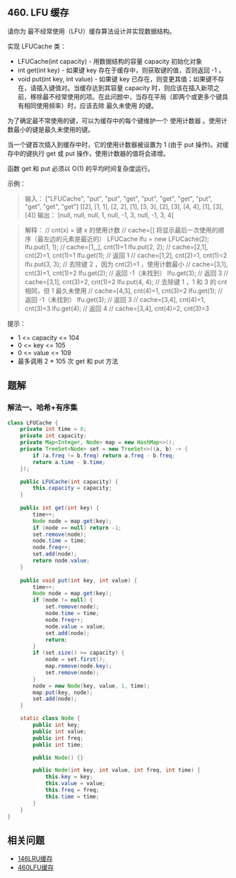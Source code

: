 ## 460. LFU 缓存

请你为 最不经常使用（LFU）缓存算法设计并实现数据结构。

实现 LFUCache 类：

- LFUCache(int capacity) - 用数据结构的容量 capacity 初始化对象
- int get(int key) - 如果键 key 存在于缓存中，则获取键的值，否则返回 -1 。
- void put(int key, int value) - 如果键 key 已存在，则变更其值；如果键不存在，请插入键值对。当缓存达到其容量 capacity 时，则应该在插入新项之前，移除最不经常使用的项。在此问题中，当存在平局（即两个或更多个键具有相同使用频率）时，应该去除 最久未使用 的键。

为了确定最不常使用的键，可以为缓存中的每个键维护一个 使用计数器 。使用计数最小的键是最久未使用的键。

当一个键首次插入到缓存中时，它的使用计数器被设置为 1 (由于 put 操作)。对缓存中的键执行 get 或 put 操作，使用计数器的值将会递增。

函数 get 和 put 必须以 O(1) 的平均时间复杂度运行。

 

示例：

>输入：
>\["LFUCache", "put", "put", "get", "put", "get", "get", "put", "get", "get", "get"]
>\[[2], [1, 1], [2, 2], [1], [3, 3], [2], [3], [4, 4], [1], [3], [4]]
>输出：
>\[null, null, null, 1, null, -1, 3, null, -1, 3, 4]

>解释：
>// cnt(x) = 键 x 的使用计数
>// cache=[] 将显示最后一次使用的顺序（最左边的元素是最近的）
>LFUCache lfu = new LFUCache(2);
>lfu.put(1, 1);   // cache=[1,_], cnt(1)=1
>lfu.put(2, 2);   // cache=[2,1], cnt(2)=1, cnt(1)=1
>lfu.get(1);      // 返回 1
>                 // cache=[1,2], cnt(2)=1, cnt(1)=2
>lfu.put(3, 3);   // 去除键 2 ，因为 cnt(2)=1 ，使用计数最小
>                 // cache=[3,1], cnt(3)=1, cnt(1)=2
>lfu.get(2);      // 返回 -1（未找到）
>lfu.get(3);      // 返回 3
>                 // cache=[3,1], cnt(3)=2, cnt(1)=2
>lfu.put(4, 4);   // 去除键 1 ，1 和 3 的 cnt 相同，但 1 最久未使用
>                 // cache=[4,3], cnt(4)=1, cnt(3)=2
>lfu.get(1);      // 返回 -1（未找到）
>lfu.get(3);      // 返回 3
>                 // cache=[3,4], cnt(4)=1, cnt(3)=3
>lfu.get(4);      // 返回 4
>                 // cache=[3,4], cnt(4)=2, cnt(3)=3
 

提示：

- 1 <= capacity <= 104
- 0 <= key <= 105
- 0 <= value <= 109
- 最多调用 2 * 105 次 get 和 put 方法

## 题解

### 解法一、哈希+有序集

```java
class LFUCache {
    private int time = 0;
    private int capacity;
    private Map<Integer, Node> map = new HashMap<>();
    private TreeSet<Node> set = new TreeSet<>((a, b) -> {
        if (a.freq != b.freq) return a.freq - b.freq;
        return a.time - b.time;
    });

    public LFUCache(int capacity) {
        this.capacity = capacity;
    }
    
    public int get(int key) {
        time++;
        Node node = map.get(key);
        if (node == null) return -1;
        set.remove(node);
        node.time = time;
        node.freq++;
        set.add(node);
        return node.value;
    }
    
    public void put(int key, int value) {
        time++;
        Node node = map.get(key);
        if (node != null) {
            set.remove(node);
            node.time = time;
            node.freq++;
            node.value = value;
            set.add(node);
            return;
        }
        if (set.size() >= capacity) {
            node = set.first();
            map.remove(node.key);
            set.remove(node);
        }
        node = new Node(key, value, 1, time);
        map.put(key, node);
        set.add(node);
    }

    static class Node {
        public int key;
        public int value;
        public int freq;
        public int time;

        public Node() {}

        public Node(int key, int value, int freq, int time) {
            this.key = key;
            this.value = value;
            this.freq = freq;
            this.time = time;
        }
    }
}
```


## 相关问题

- [146LRU缓存](146LRU缓存.md)
- [460LFU缓存](460LFU缓存.md)